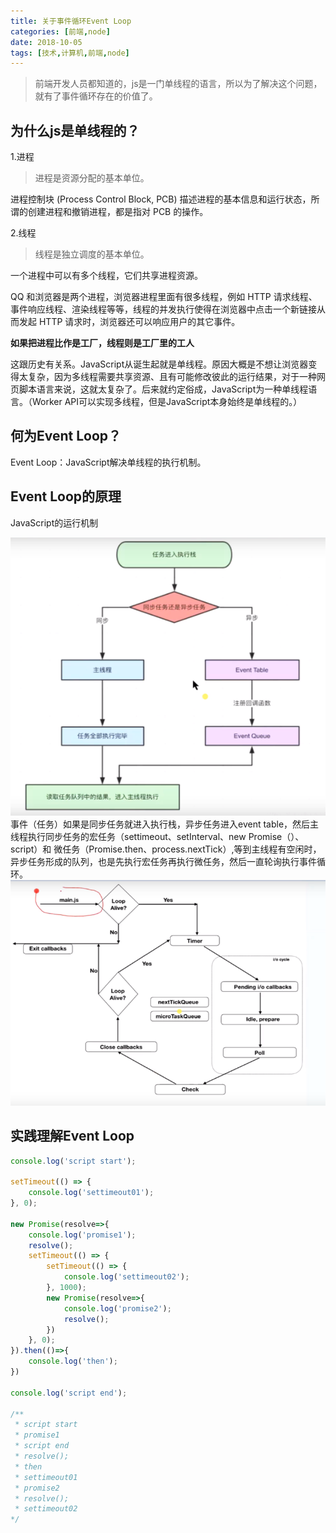 ```yaml
---
title: 关于事件循环Event Loop
categories: [前端,node]
date: 2018-10-05
tags: [技术,计算机,前端,node]
---
```


>前端开发人员都知道的，js是一门单线程的语言，所以为了解决这个问题，就有了事件循环存在的价值了。

<!--more-->

## 为什么js是单线程的？

1.进程
>进程是资源分配的基本单位。

进程控制块 (Process Control Block, PCB) 描述进程的基本信息和运行状态，所谓的创建进程和撤销进程，都是指对 PCB 的操作。

2.线程
>线程是独立调度的基本单位。

一个进程中可以有多个线程，它们共享进程资源。

QQ 和浏览器是两个进程，浏览器进程里面有很多线程，例如 HTTP 请求线程、事件响应线程、渲染线程等等，线程的并发执行使得在浏览器中点击一个新链接从而发起 HTTP 请求时，浏览器还可以响应用户的其它事件。

**如果把进程比作是工厂，线程则是工厂里的工人**

这跟历史有关系。JavaScript从诞生起就是单线程。原因大概是不想让浏览器变得太复杂，因为多线程需要共享资源、且有可能修改彼此的运行结果，对于一种网页脚本语言来说，这就太复杂了。后来就约定俗成，JavaScript为一种单线程语言。（Worker API可以实现多线程，但是JavaScript本身始终是单线程的。）

## 何为Event Loop？

Event Loop：JavaScript解决单线程的执行机制。

## Event Loop的原理

JavaScript的运行机制

![](../images/eventloop01.png)
事件（任务）如果是同步任务就进入执行栈，异步任务进入event table，然后主线程执行同步任务的宏任务（settimeout、setInterval、new Promise（）、script）和 微任务（Promise.then、process.nextTick）,等到主线程有空闲时，异步任务形成的队列，也是先执行宏任务再执行微任务，然后一直轮询执行事件循环。
![](../images/eventloop02.png)

## 实践理解Event Loop
```js
console.log('script start');

setTimeout(() => {
    console.log('settimeout01');
}, 0);

new Promise(resolve=>{
    console.log('promise1');
    resolve();
    setTimeout(() => {
        setTimeout(() => {
            console.log('settimeout02');
        }, 1000);
        new Promise(resolve=>{
            console.log('promise2');
            resolve();
        })
    }, 0);
}).then(()=>{
    console.log('then');
})

console.log('script end');

/**
 * script start
 * promise1
 * script end
 * resolve();
 * then
 * settimeout01
 * promise2
 * resolve();
 * settimeout02
*/
```